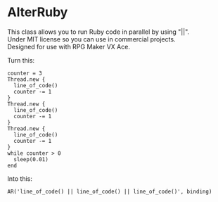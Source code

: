 # AlterRuby

This class allows you to run Ruby code in parallel by using "||".
<br>
Under MIT license so you can use in commercial projects.
<br>
Designed for use with RPG Maker VX Ace.

Turn this:

```
counter = 3
Thread.new {
  line_of_code()
  counter -= 1
}
Thread.new {
  line_of_code()
  counter -= 1
}
Thread.new {
  line_of_code()
  counter -= 1
}
while counter > 0
  sleep(0.01)
end
```

Into this:

```
AR('line_of_code() || line_of_code() || line_of_code()', binding)
```
